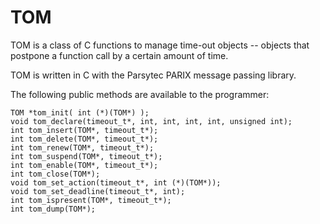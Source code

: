 # TOM
TOM is a class of C functions to manage time-out objects -- objects that postpone a function call by a certain amount of time. 

TOM is written in C with the Parsytec PARIX message passing library.

The following public methods are available to the programmer:

    TOM *tom_init( int (*)(TOM*) );
    void tom_declare(timeout_t*, int, int, int, int, unsigned int);
    int tom_insert(TOM*, timeout_t*);
    int tom_delete(TOM*, timeout_t*);
    int tom_renew(TOM*, timeout_t*);
    int tom_suspend(TOM*, timeout_t*);
    int tom_enable(TOM*, timeout_t*);
    int tom_close(TOM*);
    void tom_set_action(timeout_t*, int (*)(TOM*));
    void tom_set_deadline(timeout_t*, int);
    int tom_ispresent(TOM*, timeout_t*);
    int tom_dump(TOM*);


